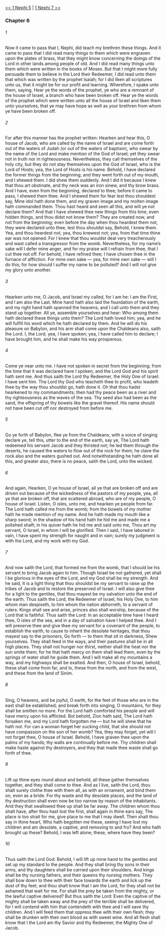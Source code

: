 [<< 1 Nephi 5](1%20Nephi%205)  |  [1 Nephi 7 >>](1%20Nephi%207)

### Chapter 6
###### 1
Now it came to pass that I, Nephi, did teach my brethren these things. And it came to pass that I did read many things to them which were engraven upon the plates of brass, that they might know concerning the doings of the Lord in other lands among people of old. And I did read many things unto them which were written in the books of Moses. But that I might more fully persuade them to believe in the Lord their Redeemer, I did read unto them that which was written by the prophet Isaiah; for I did liken all scriptures unto us, that it might be for our profit and learning. Wherefore, I spake unto them, saying, Hear ye the words of the prophet, ye who are a remnant of the house of Israel, a branch who have been broken off. Hear ye the words of the prophet which were written unto all the house of Israel and liken them unto yourselves, that ye may have hope as well as your brethren from whom ye have been broken off.

###### 2
For after this manner has the prophet written: Hearken and hear this, O house of Jacob, who are called by the name of Israel and are come forth out of the waters of Judah (or out of the waters of baptism), who swear by the name of the Lord and make mention of the God of Israel; yet they swear not in truth nor in righteousness. Nevertheless, they call themselves of the holy city, but they do not stay themselves upon the God of Israel, who is the Lord of Hosts; yea, the Lord of Hosts is his name. Behold, I have declared the former things from the beginning; and they went forth out of my mouth, and I shewed them. I did shew them suddenly. And I did it because I knew that thou art obstinate, and thy neck was an iron sinew, and thy brow brass. And I have, even from the beginning, declared to thee; before it came to pass, I shewed them thee. And I shewed them for fear lest thou shouldest say, Mine idol hath done them, and my graven image and my molten image hath commanded them. Thou hast heard and seen all this, and will ye not declare them? And that I have shewed thee new things from this time, even hidden things, and thou didst not know them? They are created now, and not from the beginning; even before the day when thou heardest them not, they were declared unto thee, lest thou shouldst say, Behold, I knew them. Yea, and thou heardest not, yea, thou knewest not; yea, from that time thine ear was not opened. For I knew that thou wouldst deal very treacherously and wast called a transgressor from the womb. Nevertheless, for my name’s sake will I defer mine anger, and for my praise will I refrain from thee, that I cut thee not off. For behold, I have refined thee; I have chosen thee in the furnace of affliction. For mine own sake — yea, for mine own sake — will I do this; for how should I suffer my name to be polluted? And I will not give my glory unto another.

###### 3
Hearken unto me, O Jacob, and Israel my called, for I am he: I am the First, and I am also the Last. Mine hand hath also laid the foundation of the earth, and my right hand hath spanned the heavens; and I call unto them and they stand up together. All ye, assemble yourselves and hear: Who among them hath declared these things unto them? The Lord hath loved him; yea, and he will fulfill his word which he hath declared by them. And he will do his pleasure on Babylon, and his arm shall come upon the Chaldeans also, saith the Lord. I, the Lord, yea, I have spoken; yea, I have called him to declare; I have brought him, and he shall make his way prosperous.

###### 4
Come ye near unto me. I have not spoken in secret from the beginning; from the time that it was declared have I spoken; and the Lord God and his spirit hath sent me. And thus saith the Lord thy Redeemer, the Holy One of Israel: I have sent him. The Lord thy God who teacheth thee to profit, who leadeth thee by the way thou shouldst go, hath done it. Oh that thou hadst hearkened to my commandments; then had thy peace been as a river and thy righteousness as the waves of the sea. Thy seed also had been as the sand, the offspring of thy bowels like the gravel thereof. His name should not have been cut off nor destroyed from before me.

###### 5
Go ye forth of Babylon, flee ye from the Chaldeans; with a voice of singing declare ye, tell this, utter to the end of the earth, say ye, The Lord hath redeemed his servant Jacob and they thirsted not; he led them through the deserts, he caused the waters to flow out of the rock for them; he clave the rock also and the waters gushed out. And notwithstanding he hath done all this, and greater also, there is no peace, saith the Lord, unto the wicked.

###### 6
And again, Hearken, O ye house of Israel, all ye that are broken off and are driven out because of the wickedness of the pastors of my people, yea, all ye that are broken off, that are scattered abroad, who are of my people, O house of Israel. Listen, O isles, unto me, and hearken ye people from far. The Lord hath called me from the womb; from the bowels of my mother hath he made mention of my name. And he hath made my mouth like a sharp sword; in the shadow of his hand hath he hid me and made me a polished shaft; in his quiver hath he hid me and said unto me, Thou art my servant, O Israel, in whom I will be glorified. Then I said, I have labored in vain, I have spent my strength for naught and in vain; surely my judgment is with the Lord, and my work with my God.

###### 7
And now saith the Lord, that formed me from the womb, that I should be his servant to bring Jacob again to him. Though Israel be not gathered, yet shall I be glorious in the eyes of the Lord, and my God shall be my strength. And he said, It is a light thing that thou shouldst be my servant to raise up the tribes of Jacob and to restore the preserved of Israel. I will also give thee for a light to the gentiles, that thou mayest be my salvation unto the end of the earth. Thus saith the Lord, the Redeemer of Israel, his Holy One, to him whom man despiseth, to him whom the nation abhorreth, to a servant of rulers: Kings shall see and arise, princes also shall worship, because of the Lord that is faithful. Thus saith the Lord: In an acceptable time have I heard thee, O isles of the sea, and in a day of salvation have I helped thee. And I will preserve thee and give thee my servant for a covenant of the people, to establish the earth, to cause to inherit the desolate heritages, that thou mayest say to the prisoners, Go forth — to them that sit in darkness, Shew yourselves. They shall feed in the ways, and their pastures shall be in all high places. They shall not hunger nor thirst, neither shall the heat nor the sun smite them; for he that hath mercy on them shall lead them, even by the springs of water shall he guide them. And I will make all my mountains a way, and my highways shall be exalted. And then, O house of Israel, behold, these shall come from far, and lo, these from the north, and from the west, and these from the land of Sinim.

###### 8
Sing, O heavens, and be joyful, O earth, for the feet of those who are in the east shall be established; and break forth into singing, O mountains, for they shall be smitten no more. For the Lord hath comforted his people and will have mercy upon his afflicted. But behold, Zion hath said, The Lord hath forsaken me, and my Lord hath forgotten me — but he will shew that he hath not. For can a woman forget her sucking child, that she should not have compassion on the son of her womb? Yea, they may forget, yet will I not forget thee, O house of Israel. Behold, I have graven thee upon the palms of my hands; thy walls are continually before me. Thy children shall make haste against thy destroyers, and they that made thee waste shall go forth of thee.

###### 9
Lift up thine eyes round about and behold, all these gather themselves together, and they shall come to thee. And as I live, saith the Lord, thou shalt surely clothe thee with them all, as with an ornament, and bind them on, even as a bride. For thy waste and thy desolate places, and the land of thy destruction shall even now be too narrow by reason of the inhabitants. And they that swallowed thee up shall be far away. The children whom thou shalt have, after thou hast lost the first, shall again in thine ears say, The place is too strait for me, give place to me that I may dwell. Then shalt thou say in thine heart, Who hath begotten me these, seeing I have lost my children and am desolate, a captive, and removing to and fro? And who hath brought up these? Behold, I was left alone; these, where have they been?

###### 10
Thus saith the Lord God: Behold, I will lift up mine hand to the gentiles and set up my standard to the people. And they shall bring thy sons in their arms, and thy daughters shall be carried upon their shoulders. And kings shall be thy nursing fathers, and their queens thy nursing mothers. They shall bow down to thee with their face towards the earth and lick up the dust of thy feet; and thou shalt know that I am the Lord, for they shall not be ashamed that wait for me. For shall the prey be taken from the mighty, or the lawful captive delivered? But thus saith the Lord: Even the captive of the mighty shall be taken away and the prey of the terrible shall be delivered, for I will contend with him that contendeth with thee and I will save thy children. And I will feed them that oppress thee with their own flesh; they shall be drunken with their own blood as with sweet wine. And all flesh shall know that I the Lord am thy Savior and thy Redeemer, the Mighty One of Jacob.